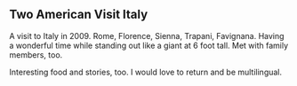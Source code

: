 
<html><h2>Two American Visit Italy</h2>
<div>
A visit to Italy in 2009. Rome, Florence, Sienna, Trapani, Favignana.
Having a wonderful time while standing 
out like a giant at 6 foot tall. Met with family members, too.
</div>
  <p>Interesting food and stories, too. I would love to return and be multilingual. 
</p>
</html>
